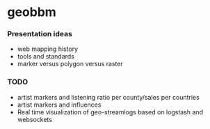 geobbm
======

### Presentation ideas

 * web mapping history
 * tools and standards
 * marker versus polygon versus raster
 
### TODO

 * artist markers and listening ratio per county/sales per countries
 * artist markers and influences
 * Real time visualization of geo-streamlogs based on logstash and websockets

 
